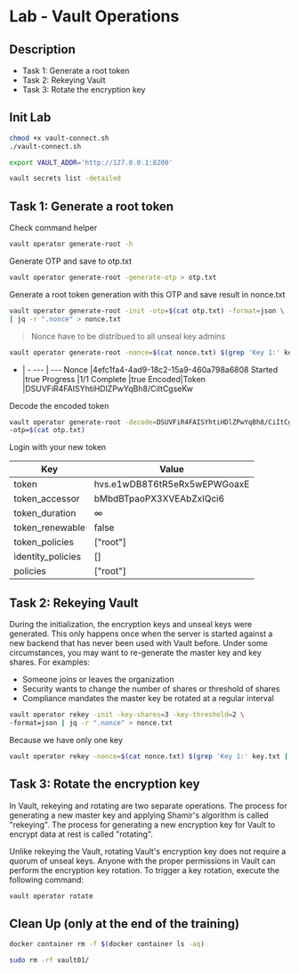 # Lab - Vault Operations

<walkthrough-tutorial-duration duration="40.0"></walkthrough-tutorial-duration>

## Description

* Task 1: Generate a root token
* Task 2: Rekeying Vault
* Task 3: Rotate the encryption key


## Init Lab

```bash
chmod +x vault-connect.sh
./vault-connect.sh
```


```bash
export VAULT_ADDR='http://127.0.0.1:8200' 

vault secrets list -detailed
```

## Task 1: Generate a root token

Check command helper

```bash
vault operator generate-root -h
```

Generate OTP and save to otp.txt

```bash
vault operator generate-root -generate-otp > otp.txt
```

Generate a root token generation with this OTP and save result in nonce.txt

```bash
vault operator generate-root -init -otp=$(cat otp.txt) -format=json \
| jq -r ".nonce" > nonce.txt
```

> Nonce have to be distribued to all unseal key admins

```bash
vault operator generate-root -nonce=$(cat nonce.txt) $(grep 'Key 1:' key.txt | awk '{print $NF}')
```

  - | -
--- | ---
Nonce           |4efc1fa4-4ad9-18c2-15a9-460a798a6808
Started         |true
Progress        |1/1
Complete        |true
Encoded|Token   |DSUVFiR4FAISYhtiHDlZPwYqBh8/CiItCgseKw

Decode the encoded token

```bash
vault operator generate-root -decode=DSUVFiR4FAISYhtiHDlZPwYqBh8/CiItCgseKw \
-otp=$(cat otp.txt)
```

Login with your new token


Key                 |Value
---                 |-----
token               |hvs.e1wDB8T6tR5eRx5wEPWGoaxE
token_accessor      |bMbdBTpaoPX3XVEAbZxIQci6
token_duration      |∞
token_renewable     |false
token_policies      |["root"]
identity_policies   |[]
policies            |["root"]

## Task 2: Rekeying Vault

During the initialization, the encryption keys and unseal keys were generated. This only happens once when the server is started against a new backend that has never been used with Vault before.
Under some circumstances, you may want to re-generate the master key and key shares. For examples:

- Someone joins or leaves the organization
- Security wants to change the number of shares or threshold of shares
- Compliance mandates the master key be rotated at a regular interval

```bash
vault operator rekey -init -key-shares=3 -key-threshold=2 \
-format=json | jq -r ".nonce" > nonce.txt
```

Because we have only one key

```bash
vault operator rekey -nonce=$(cat nonce.txt) $(grep 'Key 1:' key.txt | awk '{print $NF}')
```

## Task 3: Rotate the encryption key

In Vault, rekeying and rotating are two separate operations. The process for generating a new master key and applying Shamir's algorithm is called "rekeying". The process for generating a new encryption key for
Vault to encrypt data at rest is called "rotating".

Unlike rekeying the Vault, rotating Vault's encryption key does not require a quorum of unseal keys. Anyone with the proper permissions in Vault can perform the encryption key rotation.
To trigger a key rotation, execute the following command:

```bash
vault operator rotate
```


## Clean Up (only at the end of the training)

```bash
docker container rm -f $(docker container ls -aq)
```

```bash
sudo rm -rf vault01/
```